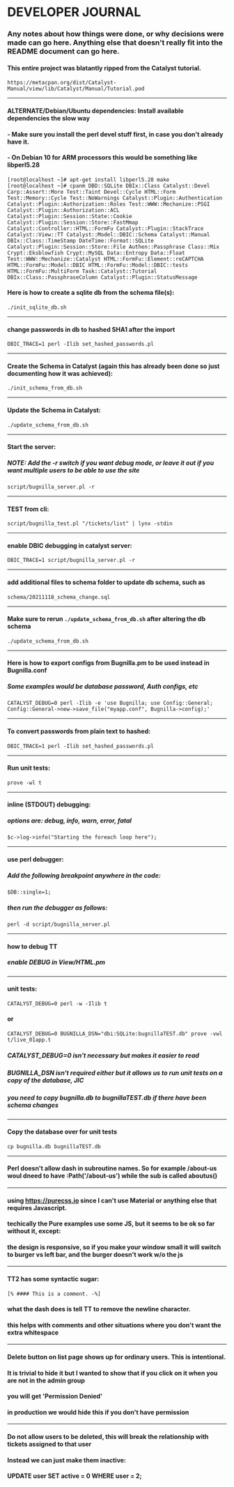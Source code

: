 # DEVELOPER JOURNAL

### Any notes about how things were done, or why decisions were made can go here. Anything else that doesn't really fit into the README document can go here.

#### This entire project was blatantly ripped from the Catalyst tutorial.
```
https://metacpan.org/dist/Catalyst-Manual/view/lib/Catalyst/Manual/Tutorial.pod
```
***

#### ALTERNATE/Debian/Ubuntu dependencies: Install available dependencies the slow way
#### - Make sure you install the perl devel stuff first, in case you don't already have it.
#### - On Debian 10 for ARM processors this would be something like libperl5.28

```
[root@localhost ~]# apt-get install libperl5.28 make
[root@localhost ~]# cpanm DBD::SQLite DBIx::Class Catalyst::Devel Carp::Assert::More Test::Taint Devel::Cycle HTML::Form Test::Memory::Cycle Test::NoWarnings Catalyst::Plugin::Authentication Catalyst::Plugin::Authorization::Roles Test::WWW::Mechanize::PSGI Catalyst::Plugin::Authorization::ACL Catalyst::Plugin::Session::State::Cookie Catalyst::Plugin::Session::Store::FastMmap Catalyst::Controller::HTML::FormFu Catalyst::Plugin::StackTrace Catalyst::View::TT Catalyst::Model::DBIC::Schema Catalyst::Manual DBIx::Class::TimeStamp DateTime::Format::SQLite Catalyst::Plugin::Session::Store::File Authen::Passphrase Class::Mix Crypt::Eksblowfish Crypt::MySQL Data::Entropy Data::Float Test::WWW::Mechanize::Catalyst HTML::FormFu::Element::reCAPTCHA HTML::FormFu::Model::DBIC HTML::FormFu::Model::DBIC::tests HTML::FormFu::MultiForm Task::Catalyst::Tutorial DBIx::Class::PassphraseColumn Catalyst::Plugin::StatusMessage
```

#### Here is how to create a sqlite db from the schema file(s):
```
./init_sqlite_db.sh
```
***

#### change passwords in db to hashed SHA1 after the import
```
DBIC_TRACE=1 perl -Ilib set_hashed_passwords.pl
```
***

#### Create the Schema in Catalyst (again this has already been done so just documenting how it was achieved):
```
./init_schema_from_db.sh
```
***

#### Update the Schema in Catalyst:
```
./update_schema_from_db.sh
```
***

#### Start the server:
##### NOTE: Add the -r switch if you want debug mode, or leave it out if you want multiple users to be able to use the site
```
script/bugnilla_server.pl -r
```
***

#### TEST from cli:
```
script/bugnilla_test.pl "/tickets/list" | lynx -stdin
```
***

#### enable DBIC debugging in catalyst server:
```
DBIC_TRACE=1 script/bugnilla_server.pl -r
```
***

#### add additional files to schema folder to update db schema, such as 
```
schema/20211118_schema_change.sql
```
***

#### Make sure to rerun `./update_schema_from_db.sh` after altering the db schema
```
./update_schema_from_db.sh
```
***

#### Here is how to export configs from Bugnilla.pm to be used instead in Bugnilla.conf
##### Some examples would be database password, Auth configs, etc
```
CATALYST_DEBUG=0 perl -Ilib -e 'use Bugnilla; use Config::General;
Config::General->new->save_file("myapp.conf", Bugnilla->config);'
```
***

#### To convert passwords from plain text to hashed:
```
DBIC_TRACE=1 perl -Ilib set_hashed_passwords.pl
```
***

#### Run unit tests:
```
prove -wl t
```
***

#### inline (STDOUT) debugging:
##### options are: debug, info, warn, error, fatal
```
$c->log->info("Starting the foreach loop here");
```
***

#### use perl debugger:
##### Add the following breakpoint anywhere in the code:
```
$DB::single=1;
```
##### then run the debugger as follows:
```
perl -d script/bugnilla_server.pl
```
***

#### how to debug TT
##### enable DEBUG in View/HTML.pm
***

#### unit tests:
```
CATALYST_DEBUG=0 perl -w -Ilib t
```
#### or
```
CATALYST_DEBUG=0 BUGNILLA_DSN="dbi:SQLite:bugnillaTEST.db" prove -vwl t/live_01app.t
```
##### CATALYST_DEBUG=0 isn't necessary but makes it easier to read
##### BUGNILLA_DSN isn't required either but it allows us to run unit tests on a copy of the database, JIC
##### you need to copy bugnilla.db to bugnillaTEST.db if there have been schema changes
***

#### Copy the database over for unit tests
```
cp bugnilla.db bugnillaTEST.db
```
***

#### Perl doesn't allow dash in subroutine names. So for example /about-us woul dneed to have :Path('/about-us') while the sub is called aboutus()
***

#### using https://purecss.io since I can't use Material or anything else that requires Javascript.
#### techically the Pure examples use some JS, but it seems to be ok so far without it, except:
#### the design is responsive, so if you make your window small it will switch to burger vs left bar, and the burger doesn't work w/o the js
***

#### TT2 has some syntactic sugar:
```
[% #### This is a comment. -%]
```
#### what the dash does is tell TT to remove the newline character.
#### this helps with comments and other situations where you don't want the extra whitespace
***

#### Delete button on list page shows up for ordinary users. This is intentional.
#### It is trivial to hide it but I wanted to show that if you click on it when you are not in the admin group
####  you will get 'Permission Denied'
#### in production we would hide this if you don't have permission
***

#### Do not allow users to be deleted, this will break the relationship with tickets assigned to that user
#### Instead we can just make them inactive:
#### UPDATE user SET active = 0 WHERE user = 2;
